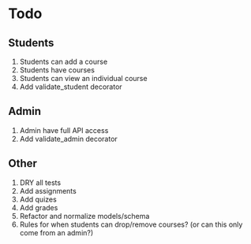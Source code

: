 # Todo

## Students

1. Students can add a course
1. Students have courses
1. Students can view an individual course
1. Add validate_student decorator

## Admin

1. Admin have full API access
1. Add validate_admin decorator

## Other

1. DRY all tests
1. Add assignments
1. Add quizes
1. Add grades
1. Refactor and normalize models/schema
1. Rules for when students can drop/remove courses? (or can this only come from an admin?)
